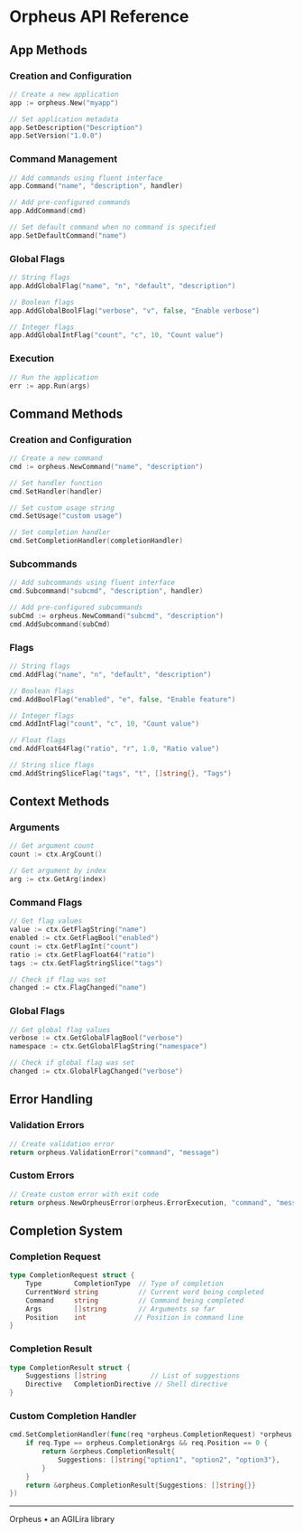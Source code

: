 # Orpheus API Reference

## App Methods

### Creation and Configuration

```go
// Create a new application
app := orpheus.New("myapp")

// Set application metadata
app.SetDescription("Description")
app.SetVersion("1.0.0")
```

### Command Management

```go
// Add commands using fluent interface
app.Command("name", "description", handler)

// Add pre-configured commands
app.AddCommand(cmd)

// Set default command when no command is specified
app.SetDefaultCommand("name")
```

### Global Flags

```go
// String flags
app.AddGlobalFlag("name", "n", "default", "description")

// Boolean flags
app.AddGlobalBoolFlag("verbose", "v", false, "Enable verbose")

// Integer flags
app.AddGlobalIntFlag("count", "c", 10, "Count value")
```

### Execution

```go
// Run the application
err := app.Run(args)
```

## Command Methods

### Creation and Configuration

```go
// Create a new command
cmd := orpheus.NewCommand("name", "description")

// Set handler function
cmd.SetHandler(handler)

// Set custom usage string
cmd.SetUsage("custom usage")

// Set completion handler
cmd.SetCompletionHandler(completionHandler)
```

### Subcommands

```go
// Add subcommands using fluent interface
cmd.Subcommand("subcmd", "description", handler)

// Add pre-configured subcommands
subCmd := orpheus.NewCommand("subcmd", "description")
cmd.AddSubcommand(subCmd)
```

### Flags

```go
// String flags
cmd.AddFlag("name", "n", "default", "description")

// Boolean flags
cmd.AddBoolFlag("enabled", "e", false, "Enable feature")

// Integer flags
cmd.AddIntFlag("count", "c", 10, "Count value")

// Float flags
cmd.AddFloat64Flag("ratio", "r", 1.0, "Ratio value")

// String slice flags 
cmd.AddStringSliceFlag("tags", "t", []string{}, "Tags")
```

## Context Methods

### Arguments

```go
// Get argument count
count := ctx.ArgCount()

// Get argument by index
arg := ctx.GetArg(index)
```

### Command Flags

```go
// Get flag values
value := ctx.GetFlagString("name")
enabled := ctx.GetFlagBool("enabled")
count := ctx.GetFlagInt("count")
ratio := ctx.GetFlagFloat64("ratio")
tags := ctx.GetFlagStringSlice("tags")

// Check if flag was set
changed := ctx.FlagChanged("name")
```

### Global Flags

```go
// Get global flag values
verbose := ctx.GetGlobalFlagBool("verbose")
namespace := ctx.GetGlobalFlagString("namespace")

// Check if global flag was set
changed := ctx.GlobalFlagChanged("verbose")
```

## Error Handling

### Validation Errors

```go
// Create validation error
return orpheus.ValidationError("command", "message")
```

### Custom Errors

```go
// Create custom error with exit code
return orpheus.NewOrpheusError(orpheus.ErrorExecution, "command", "message", 1)
```

## Completion System

### Completion Request

```go
type CompletionRequest struct {
    Type        CompletionType  // Type of completion
    CurrentWord string          // Current word being completed
    Command     string          // Command being completed
    Args        []string        // Arguments so far
    Position    int            // Position in command line
}
```

### Completion Result

```go
type CompletionResult struct {
    Suggestions []string           // List of suggestions
    Directive   CompletionDirective // Shell directive
}
```

### Custom Completion Handler

```go
cmd.SetCompletionHandler(func(req *orpheus.CompletionRequest) *orpheus.CompletionResult {
    if req.Type == orpheus.CompletionArgs && req.Position == 0 {
        return &orpheus.CompletionResult{
            Suggestions: []string{"option1", "option2", "option3"},
        }
    }
    return &orpheus.CompletionResult{Suggestions: []string{}}
})
```
---

Orpheus • an AGILira library